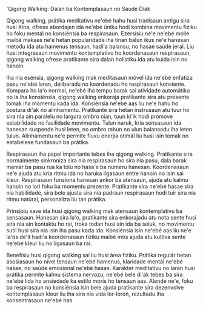 'Qigong Walking: Dalan ba Kontemplasaun no Saude Diak

Qigong walking, prátika meditativu ne'ebé hahu husi tradisaun antigu sira husi Xina, ofrese abordajen ida ne'ebé úniku hodi kombina movimentu fiziku ho foku mentál no konsiénsia ba respirasaun. Ezersísiu ne'e ne'ebé molle maibé makaas ne'e hetan popularidade iha tinan balun ikus ne'e hanesan metodu ida atu hamenus tensaun, hadi'a balansu, no hasae saúde jeral. Liu husi integrasaun movimentu kontemplativu ho koordenasaun respirasaun, qigong walking ofrese pratikante sira dalan holístiku ida atu kuida isin no hanoin.

Iha nia esénsia, qigong walking mak meditasaun móvel ida ne'ebé enfatiza pasu ne'ebé laran, deliberadu no koordenadu ho respirasaun konsiente. Kompara ho la'o normal, ne'ebé iha tempu barak sai atividade automátiku no la iha konsiénsia, qigong walking enkoraja pratikante sira atu presente tomak iha momentu kada ida. Konsiénsia ne'ebé aas liu ne'e hahu ho postura di'ak no alinhamentu. Pratikante sira hetan instrusaun atu tuur ho sira nia ain paralelu no largura ombro nian, tuun ki'ik hodi promove estabilidade no fasilidade movimentu. Tulun naruk, kria sensasaun ida hanesan suspende husi leten, no ombro rahun no ulun balansadu iha leten tulun. Alinhamentu ne'e permite fluxu enerjia otimál liu husi isin tomak no estabelese fundasaun ba prátika.

Respirasaun iha papel importante tebes iha qigong walking. Pratikante sira normalmente sinkroniza sira nia respirasaun ho sira nia pasu, dala barak mamar ba pasu rua ka tolu no hasa'e ba numeru hanesan. Koordenasaun ne'e ajuda atu kria ritmu ida no haruka ligasaun entre hanoin no isin sai kleur. Respirasaun funsiona hanesan ankor ba atensaun, ajuda atu kalmu hanoin no lori foku ba momentu prezente. Pratikante sira ne'ebé hasae sira nia habilidade, sira bele ajusta sira nia padraun respirasaun hodi tuir sira nia ritmu natúral, personaliza liu tan prátika.

Prinsípiu xave ida husi qigong walking mak atensaun kontemplativu ba sensasaun. Hanesan sira la'o, pratikante sira enkorajadu atu nota sente husi sira nia ain kontaktu ho rai, troka todan husi ain ida ba seluk, no movimentu sutíl husi sira nia isin iha pasu kada ida. Konsiénsia isin ne'ebé aas liu ne'e la'ós de'it hadi'a koordenasaun fiziku maibé mós ajuda atu kultiva sente ne'ebé kleur liu no ligasaun ba rai.

Benefísiu husi qigong walking sai liu husi área fiziku. Prátika regulár hetan asosiasaun ho nível tensaun ne'ebé hamenus, klaridade mentál ne'ebé hasae, no saúde emosional ne'ebé hasae. Karakter meditativu no laran husi prátika permite kalmu sistema nervozu, ne'ebé bele di'ak tebes ba sira ne'ebé lida ho ansiedade ka estilo moris ho tensaun aas. Alende ne'e, foku ba respirasaun no konsiénsia isin bele ajuda pratikante sira dezenvolve kontemplasaun kleur liu iha sira nia vida lor-loron, rezultadu iha konsentrasaun ne'ebé has